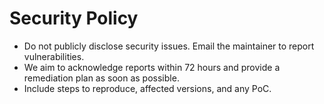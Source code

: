 # Security Policy

- Do not publicly disclose security issues. Email the maintainer to report vulnerabilities.
- We aim to acknowledge reports within 72 hours and provide a remediation plan as soon as possible.
- Include steps to reproduce, affected versions, and any PoC.

